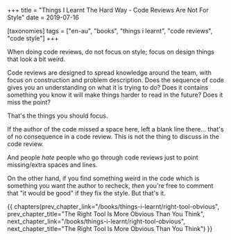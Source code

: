 +++
title = "Things I Learnt The Hard Way - Code Reviews Are Not For Style"
date = 2019-07-16

[taxonomies]
tags = ["en-au", "books", "things i learnt", "code reviews", "code style"]
+++

When doing code reviews, do not focus on style; focus on design things that
look a bit weird.

<!-- more -->

Code reviews are designed to spread knowledge around the team, with focus on
construction and problem description. Does the sequence of code gives you an
understanding on what it is trying to do? Does it contains something you know
it will make things harder to read in the future? Does it miss the point?

That's the things you should focus.

If the author of the code missed a space here, left a blank line there...
that's of no consequence in a code review. This is not the thing to discuss in
the code review.

And people _hate_ people who go through code reviews just to point
missing/extra spaces and lines.

On the other hand, if you find something weird in the code which is something
you want the author to recheck, _then_ you're free to comment that "it would
be good" if they fix the style. But that's it.

{{ chapters(prev_chapter_link="/books/things-i-learnt/right-tool-obvious", prev_chapter_title="The Right Tool Is More Obvious Than You Think", next_chapter_link="/books/things-i-learnt/right-tool-obvious", next_chapter_title="The Right Tool Is More Obvious Than You Think") }}
